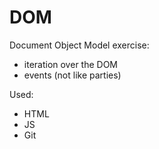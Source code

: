 # DOM

Document Object Model exercise:
- iteration over the DOM
- events (not like parties)

Used:
- HTML
- JS
- Git
